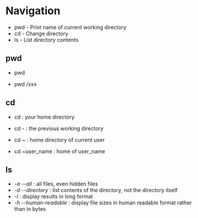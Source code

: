 # Navigation

- pwd - Print name of current working directory
- cd - Change directory
- ls - List directory contents

## pwd

- pwd

- pwd /xxx

## cd

- cd : your home directory

- cd - : the previous working directory

- cd ~ : home directory of current user

- cd ~user_name : home of user_name

## ls

- *-a --all* : all files, even hidden files
- *-d --directory* : list contents of the directory, not the directory itself
- *-l* : display results in long format
- *-h --human-readable* : display file sizes in human readable format rather than in bytes

